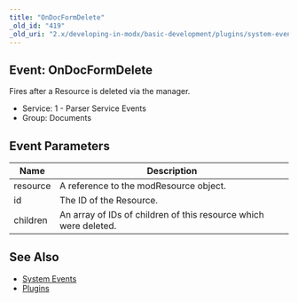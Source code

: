 ```yaml
---
title: "OnDocFormDelete"
_old_id: "419"
_old_uri: "2.x/developing-in-modx/basic-development/plugins/system-events/ondocformdelete"
---
```


## Event: OnDocFormDelete

Fires after a Resource is deleted via the manager.

- Service: 1 - Parser Service Events
- Group: Documents

## Event Parameters

| Name     | Description                                                      |
| -------- | ---------------------------------------------------------------- |
| resource | A reference to the modResource object.                           |
| id       | The ID of the Resource.                                          |
| children | An array of IDs of children of this resource which were deleted. |

## See Also

- [System Events](extending-modx/plugins/system-events "System Events")
- [Plugins](extending-modx/plugins "Plugins")
